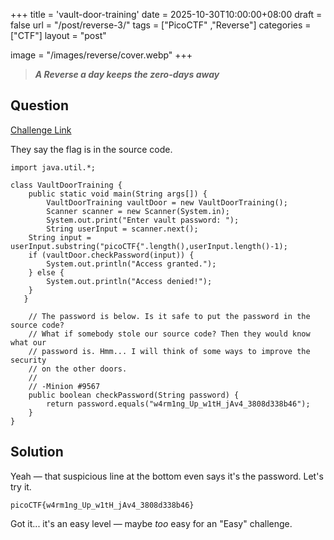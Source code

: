 +++
title = 'vault-door-training'
date = 2025-10-30T10:00:00+08:00
draft = false
url = "/post/reverse-3/"
tags = ["PicoCTF" ,"Reverse"]
categories = ["CTF"]
layout = "post"

image = "/images/reverse/cover.webp"
+++
> ***A Reverse a day keeps the zero-days away***
<!--more--> 

## Question
[Challenge Link](https://play.picoctf.org/practice/challenge/7?category=3&page=1)  

They say the flag is in the source code.

```
import java.util.*;

class VaultDoorTraining {
    public static void main(String args[]) {
        VaultDoorTraining vaultDoor = new VaultDoorTraining();
        Scanner scanner = new Scanner(System.in); 
        System.out.print("Enter vault password: ");
        String userInput = scanner.next();
	String input = userInput.substring("picoCTF{".length(),userInput.length()-1);
	if (vaultDoor.checkPassword(input)) {
	    System.out.println("Access granted.");
	} else {
	    System.out.println("Access denied!");
	}
   }

    // The password is below. Is it safe to put the password in the source code?
    // What if somebody stole our source code? Then they would know what our
    // password is. Hmm... I will think of some ways to improve the security
    // on the other doors.
    //
    // -Minion #9567
    public boolean checkPassword(String password) {
        return password.equals("w4rm1ng_Up_w1tH_jAv4_3808d338b46");
    }
}
```

## Solution
Yeah — that suspicious line at the bottom even says it's the password. Let's try it. 
```
picoCTF{w4rm1ng_Up_w1tH_jAv4_3808d338b46}
```

Got it... it's an easy level — maybe *too* easy for an "Easy" challenge.



